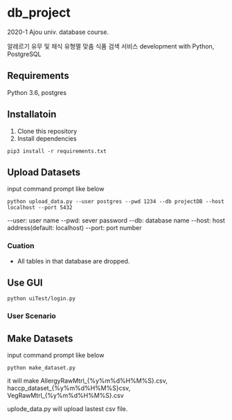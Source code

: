 # db_project
2020-1 Ajou univ. database course. 

알레르기 유무 및 채식 유형멸 맞춤 식품 검색 서비스 development with Python, PostgreSQL

## Requirements

Python 3.6, postgres

## Installatoin

1. Clone this repository
2. Install dependencies

```
pip3 install -r requirements.txt
```

## Upload Datasets

input command prompt like below 

```
python upload_data.py --user postgres --pwd 1234 --db projectDB --host localhost --port 5432
```

--user: user name
--pwd: sever password
--db: database name
--host: host address(default: localhost)
--port: port number

### Cuation

- All tables in that database are dropped.

## Use GUI

```
python uiTest/login.py
```

 ### User Scenario

## Make Datasets

input command prompt like below 

```
python make_dataset.py
```

it will make AllergyRawMtrl\_{%y%m%d%H%M%S}.csv, haccp\_dataset\_{%y%m%d%H%M%S}csv, VegRawMtrl\_{%y%m%d%H%M%S}.csv

uplode_data.py will upload lastest csv file.

